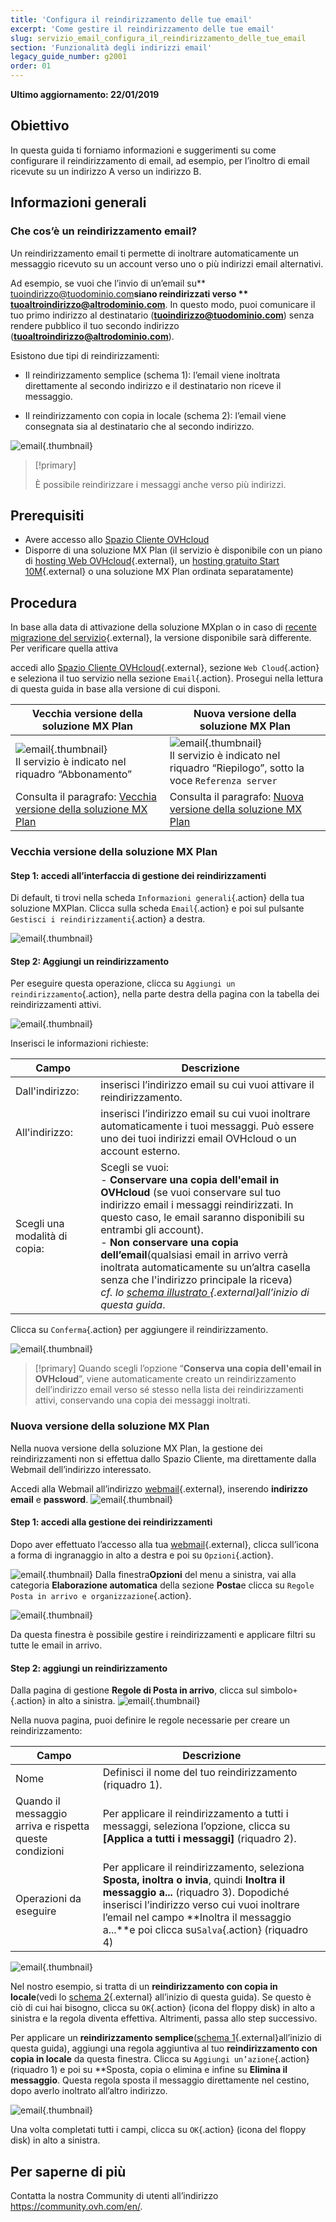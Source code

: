 ```yaml
---
title: 'Configura il reindirizzamento delle tue email'
excerpt: 'Come gestire il reindirizzamento delle tue email'
slug: servizio_email_configura_il_reindirizzamento_delle_tue_email
section: 'Funzionalità degli indirizzi email'
legacy_guide_number: g2001
order: 01
---
```


**Ultimo aggiornamento: 22/01/2019**

## Obiettivo

In questa guida ti forniamo informazioni e suggerimenti su come configurare il reindirizzamento di email, ad esempio, per l’inoltro di email ricevute su un indirizzo A verso un indirizzo B.

## Informazioni generali

### Che cos’è un reindirizzamento email?

Un reindirizzamento email ti permette di inoltrare automaticamente un messaggio ricevuto su un account verso uno o più indirizzi email alternativi.

Ad esempio, se vuoi che l’invio di un’email su** tuoindirizzo@tuodominio.com**siano reindirizzati verso ** tuoaltroindirizzo@altrodominio.com**. In questo modo, puoi comunicare il tuo primo indirizzo al destinatario (**tuoindirizzo@tuodominio.com**) senza rendere pubblico il tuo secondo indirizzo (**tuoaltroindirizzo@altrodominio.com**).

Esistono due tipi di reindirizzamenti:  

- Il reindirizzamento semplice (schema 1): l’email viene inoltrata direttamente al secondo indirizzo e il destinatario non riceve il messaggio. 

- Il reindirizzamento con copia in locale (schema 2): l’email viene consegnata sia al destinatario che al secondo indirizzo.

![email](images/schema-redirect.png){.thumbnail}

> [!primary]
>
> È possibile reindirizzare i messaggi anche verso più indirizzi.

## Prerequisiti

- Avere accesso allo [Spazio Cliente OVHcloud](https://www.ovh.com/auth/?action=gotomanager&from=https://www.ovh.it/&ovhSubsidiary=it)
- Disporre di una soluzione MX Plan (il servizio è disponibile con un piano di [hosting Web OVHcloud](https://www.ovhcloud.com/it/web-hosting/){.external}, un [hosting gratuito Start 10M](https://www.ovhcloud.com/it/domains/free-web-hosting/){.external} o una soluzione MX Plan ordinata separatamente)

## Procedura

In base alla data di attivazione della soluzione MXplan o in caso di [recente migrazione del servizio](https://www.ovhcloud.com/it/web-hosting/mxplan-migration/){.external}, la versione disponibile sarà differente. Per verificare quella attiva 

accedi allo [Spazio Cliente OVHcloud](https://www.ovh.com/auth/?action=gotomanager&from=https://www.ovh.it/&ovhSubsidiary=it){.external}, sezione `Web Cloud`{.action} e seleziona il tuo servizio nella sezione `Email`{.action}. Prosegui nella lettura di questa guida in base alla versione di cui disponi.

|Vecchia versione della soluzione MX Plan|Nuova versione della soluzione MX Plan|
|---|---|
|![email](images/mxplan-starter-legacy.png){.thumbnail}<br> Il servizio è indicato nel riquadro “Abbonamento”|![email](images/mxplan-starter-new.png){.thumbnail}<br>Il servizio è indicato nel riquadro “Riepilogo”, sotto la voce `Referenza server`|
|Consulta il paragrafo: [ Vecchia versione della soluzione MX Plan](./#vecchia-versione-della-soluzione-mx-plan)|Consulta il paragrafo: [Nuova versione della soluzione MX Plan](./#nuova-versione-della-soluzione-mx-plan_1)|

### Vecchia versione della soluzione MX Plan

#### Step 1: accedi all’interfaccia di gestione dei reindirizzamenti
Di default, ti trovi nella scheda `Informazioni generali`{.action} della tua soluzione MXPlan. Clicca sulla scheda `Email`{.action} e poi sul pulsante `Gestisci i reindirizzamenti`{.action} a destra.

![email](images/mxplan-legacy-1.png){.thumbnail}


#### Step 2: Aggiungi un reindirizzamento

Per eseguire questa operazione, clicca su `Aggiungi un reindirizzamento`{.action}, nella parte destra della pagina con la tabella dei reindirizzamenti attivi.

![email](images/mxplan-legacy-2.png){.thumbnail}

Inserisci le informazioni richieste:

|Campo|Descrizione| 
|---|---|  
|Dall'indirizzo: |inserisci l’indirizzo email su cui vuoi attivare il reindirizzamento.|  
|All'indirizzo:|inserisci l’indirizzo email su cui vuoi inoltrare automaticamente i tuoi messaggi.  Può essere uno dei tuoi indirizzi email OVHcloud o un account esterno.|
|Scegli una modalità di copia:|Scegli se vuoi: <br> - **Conservare una copia dell'email in OVHcloud** (se vuoi conservare sul tuo indirizzo email i messaggi reindirizzati. In questo caso, le email saranno disponibili su entrambi gli account). <br> - **Non conservare una copia dell’email**(qualsiasi email in arrivo verrà inoltrata automaticamente su un’altra casella senza che l'indirizzo principale la riceva) <br> *cf. lo [schema illustrato ](./#informazioni-generali){.external}all’inizio di questa guida*.|

Clicca su `Conferma`{.action} per aggiungere il reindirizzamento.

![email](images/mxplan-legacy-3.png){.thumbnail}

> [!primary]
> Quando scegli l’opzione “**Conserva una copia dell'email in OVHcloud**”, viene automaticamente creato un reindirizzamento dell’indirizzo email verso sé stesso nella lista dei reindirizzamenti attivi,
> conservando una copia dei messaggi inoltrati.
> 

### Nuova versione della soluzione MX Plan

Nella nuova versione della soluzione MX Plan, la gestione dei reindirizzamenti non si effettua dallo Spazio Cliente, ma direttamente dalla Webmail dell’indirizzo interessato.

Accedi alla Webmail all’indirizzo [webmail](https://www.ovh.it/mail/){.external},  inserendo **indirizzo email** e **password**.
![email](images/webmail.png){.thumbnail}

#### Step 1: accedi alla gestione dei reindirizzamenti

Dopo aver effettuato l’accesso alla tua [webmail](https://www.ovh.it/mail/){.external}, clicca sull’icona a forma di ingranaggio in alto a destra e poi su `Opzioni`{.action}.

![email](images/mxplan-new-1.png){.thumbnail}
Dalla finestra**Opzioni** del menu a sinistra, vai alla categoria **Elaborazione automatica** della sezione **Posta**e clicca su `Regole Posta in arrivo e organizzazione`{.action}.  

![email](images/mxplan-new-2.png){.thumbnail}

Da questa finestra è possibile gestire i reindirizzamenti e applicare filtri su tutte le email in arrivo.

#### Step 2: aggiungi un reindirizzamento

Dalla pagina di gestione **Regole di Posta in arrivo**, clicca sul simbolo`+`{.action} in alto a sinistra.
![email](images/mxplan-new-3.png){.thumbnail}

Nella nuova pagina, puoi definire le regole necessarie per creare un reindirizzamento: 

|Campo|Descrizione| 
|---|---|  
|Nome |Definisci il nome del tuo reindirizzamento (riquadro 1).|  
|Quando il messaggio arriva e rispetta queste condizioni| Per applicare il reindirizzamento a tutti i messaggi, seleziona l’opzione, clicca su **\[Applica a tutti i messaggi]** (riquadro 2).|
|Operazioni da eseguire|Per applicare il reindirizzamento, seleziona **Sposta, inoltra o invia**, quindi **Inoltra il messaggio a...** (riquadro 3). Dopodiché inserisci l’indirizzo verso cui vuoi inoltrare l’email nel campo **Inoltra il messaggio a...**e poi clicca su`Salva`{.action} (riquadro 4) |


![email](images/mxplan-new-4.png){.thumbnail}

Nel nostro esempio, si tratta di un **reindirizzamento con copia in locale**(vedi lo [schema 2](./#informazioni-generali){.external} all’inizio di questa guida). Se questo è ciò di cui hai bisogno, clicca su `OK`{.action} (icona del floppy disk) in alto a sinistra e la regola diventa effettiva.  Altrimenti, passa allo step successivo.



Per applicare un **reindirizzamento semplice**([schema 1](./#informazioni-generali){.external}all’inizio di questa guida), aggiungi una regola aggiuntiva al tuo **reindirizzamento con copia in locale** da questa finestra. Clicca su `Aggiungi un’azione`{.action}(riquadro 1) e poi su **Sposta, copia o elimina e infine su **Elimina il messaggio**. Questa regola sposta il messaggio direttamente nel cestino, dopo averlo inoltrato all’altro indirizzo.

![email](images/mxplan-new-5.png){.thumbnail}

Una volta completati tutti i campi, clicca su `OK`{.action} (icona del floppy disk) in alto a sinistra.

## Per saperne di più

Contatta la nostra Community di utenti all’indirizzo <https://community.ovh.com/en/>.